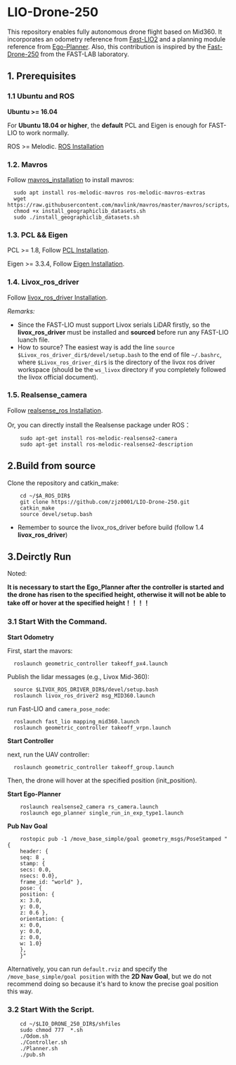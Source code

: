 # LIO-Drone-250
This repository enables fully autonomous drone flight based on Mid360. It incorporates an odometry reference from [Fast-LIO2](https://github.com/hku-mars/FAST_LIO) and a planning module reference from [Ego-Planner](https://github.com/ZJU-FAST-Lab/ego-planner-swarm). Also, this contribution is inspired by the [Fast-Drone-250](https://github.com/ZJU-FAST-Lab/Fast-Drone-250) from the FAST-LAB laboratory.

## 1. Prerequisites
### 1.1 **Ubuntu** and **ROS**
**Ubuntu >= 16.04**

For **Ubuntu 18.04 or higher**, the **default** PCL and Eigen is enough for FAST-LIO to work normally.

ROS    >= Melodic. [ROS Installation](http://wiki.ros.org/ROS/Installation)

### 1.2. **Mavros**
Follow [mavros_installation](https://docs.px4.io/main/en/ros/mavros_installation.html) to install mavros:

  ``` 
    sudo apt install ros-melodic-mavros ros-melodic-mavros-extras
    wget https://raw.githubusercontent.com/mavlink/mavros/master/mavros/scripts/install_geographiclib_datasets.sh
    chmod +x install_geographiclib_datasets.sh
    sudo ./install_geographiclib_datasets.sh
 ```
  
### 1.3. **PCL && Eigen**
PCL    >= 1.8,   Follow [PCL Installation](http://www.pointclouds.org/downloads/linux.html).

Eigen  >= 3.3.4, Follow [Eigen Installation](http://eigen.tuxfamily.org/index.php?title=Main_Page).

### 1.4. **Livox_ros_driver**
Follow [livox_ros_driver Installation](https://github.com/Livox-SDK/livox_ros_driver).

*Remarks:*
- Since the FAST-LIO must support Livox serials LiDAR firstly, so the **livox_ros_driver** must be installed and **sourced** before run any FAST-LIO luanch file.
- How to source? The easiest way is add the line ``` source $Livox_ros_driver_dir$/devel/setup.bash ``` to the end of file ``` ~/.bashrc ```, where ``` $Livox_ros_driver_dir$ ``` is the directory of the livox ros driver workspace (should be the ``` ws_livox ``` directory if you completely followed the livox official document).
  
 ### 1.5. **Realsense_camera**
 Follow [realsense_ros Installation](https://github.com/IntelRealSense/realsense-ros/tree/ros1-legacy).
 
 Or, you can directly install the Realsense package under ROS：

  ```
      sudo apt-get install ros-melodic-realsense2-camera
      sudo apt-get install ros-melodic-realsense2-description
```

## 2.Build from source
Clone the repository and catkin_make:

```
    cd ~/$A_ROS_DIR$
    git clone https://github.com/zjz0001/LIO-Drone-250.git
    catkin_make
    source devel/setup.bash
```
- Remember to source the livox_ros_driver before build (follow 1.4 **livox_ros_driver**)

## 3.Deirctly Run
Noted:

**It is necessary to start the Ego_Planner after the controller is started and the drone has risen to the specified height, otherwise it will not be able to take off or hover at the specified height！！！！**

### 3.1 Start With the Command.
**Start  Odometry**
  
First, start the mavors:

```
  roslaunch geometric_controller takeoff_px4.launch
```

Publish the lidar messages (e.g., Livox Mid-360):

```
  source $LIVOX_ROS_DRIVER_DIR$/devel/setup.bash
  roslaunch livox_ros_driver2 msg_MID360.launch
```
run Fast-LIO and `camera_pose_node`:
```
  roslaunch fast_lio mapping_mid360.launch
  roslaunch geometric_controller takeoff_vrpn.launch
```

**Start  Controller**
  
next, run the UAV controller:

```
  roslaunch geometric_controller takeoff_group.launch
```

Then, the drone will hover at the specified position (init_position).

**Start  Ego-Planner**
  
```
    roslaunch realsense2_camera rs_camera.launch
    roslaunch ego_planner single_run_in_exp_type1.launch
```

**Pub Nav Goal**
```
    rostopic pub -1 /move_base_simple/goal geometry_msgs/PoseStamped "{
    header: {
    seq: 8 ,
    stamp: {
    secs: 0.0,
    nsecs: 0.0},
    frame_id: "world" },
    pose: {
    position: {
    x: 3.0,
    y: 0.0,
    z: 0.6 },
    orientation: {
    x: 0.0,
    y: 0.0,
    z: 0.0,
    w: 1.0}
    },
    }"
```
Alternatively, you can run `default.rviz` and specify the `/move_base_simple/goal position` with the **2D Nav Goal**, but we do not recommend doing so because it's hard to know the precise goal position this way.

### 3.2 Start With the Script.

```
    cd ~/$LIO_DRONE_250_DIR$/shfiles
    sudo chmod 777  *.sh
    ./Odom.sh
    ./Controller.sh
    ./Planner.sh
    ./pub.sh
```
